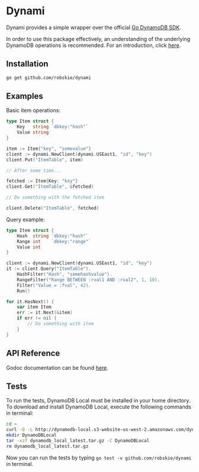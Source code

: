 # Dynami

Dynami provides a simple wrapper over the official [Go DynamoDB SDK][1].

In order to use this package effectively, an understanding of the underlying
DynamoDB operations is recommended. For an introduction, click [here][2].


[1]:https://docs.aws.amazon.com/sdk-for-go/api/service/dynamodb/DynamoDB.html
[2]:https://docs.aws.amazon.com/amazondynamodb/latest/developerguide/Introduction.html


## Installation
```sh
go get github.com/robskie/dynami
```

## Examples

Basic item operations:

```go
type Item struct {
	Key   string `dbkey:"hash"`
	Value string
}

item := Item{"key", "somevalue"}
client := dynami.NewClient(dynami.USEast1, "id", "key")
client.Put("ItemTable", item)

// After some time...

fetched := Item{Key: "key"}
client.Get("ItemTable", &fetched)

// Do something with the fetched item

client.Delete("ItemTable", fetched)
```

Query example:

```go
type Item struct {
	Hash  string `dbkey:"hash"`
	Range int    `dbkey:"range"`
	Value int
}

client := dynami.NewClient(dynami.USEast1, "id", "key")
it := client.Query("ItemTable").
	HashFilter("Hash", "somehashvalue").
	RangeFilter("Range BETWEEN :rval1 AND :rval2", 1, 10).
	Filter("Value = :fval", 42).
	Run()

for it.HasNext() {
	var item Item
	err := it.Next(&item)
	if err != nil {
		// Do something with item
	}
}
```

## API Reference

Godoc documentation can be found [here][3].

[3]: https://godoc.org/github.com/robskie/dynami

## Tests

To run the tests, DynamoDB Local must be installed in your home directory. To
download and install DynamoDB Local, execute the following commands in terminal:

```sh
cd ~
curl -O -L http://dynamodb-local.s3-website-us-west-2.amazonaws.com/dynamodb_local_latest.tar.gz
mkdir DynamoDBLocal
tar -xzf dynamodb_local_latest.tar.gz -C DynamoDBLocal
rm dynamodb_local_latest.tar.gz
```

Now you can run the tests by typing `go test -v github.com/robskie/dynami` in
terminal.
